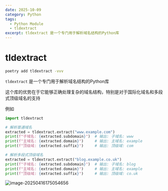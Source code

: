 ```yaml
---
date: 2025-10-09
category: Python
tags:
  - Python Module
  - tldextract
excerpt: tldextract 是一个专门用于解析域名结构的Python库
---
```


# tldextract

```bash
poetry add tldextract -vvv
```

`tldextract` 是一个专门用于解析域名结构的Python库

这个库的优势在于它能够正确处理复杂的域名结构，特别是对于国际化域名和多段式顶级域名的支持

例如

```python
import tldextract

# 解析普通域名
extracted = tldextract.extract("www.example.com")
print(f"子域名: {extracted.subdomain}")  # 输出: 子域名: www
print(f"主域名: {extracted.domain}")     # 输出: 主域名: example
print(f"顶级域: {extracted.suffix}")     # 输出: 顶级域: com

# 解析多段式顶级域名
extracted = tldextract.extract("blog.example.co.uk")
print(f"子域名: {extracted.subdomain}")  # 输出: 子域名: blog
print(f"主域名: {extracted.domain}")     # 输出: 主域名: example
print(f"顶级域: {extracted.suffix}")     # 输出: 顶级域: co.uk
```

![image-20250416175054656](http://cdn.ayusummer233.top/DailyNotes/202504161750778.png)

